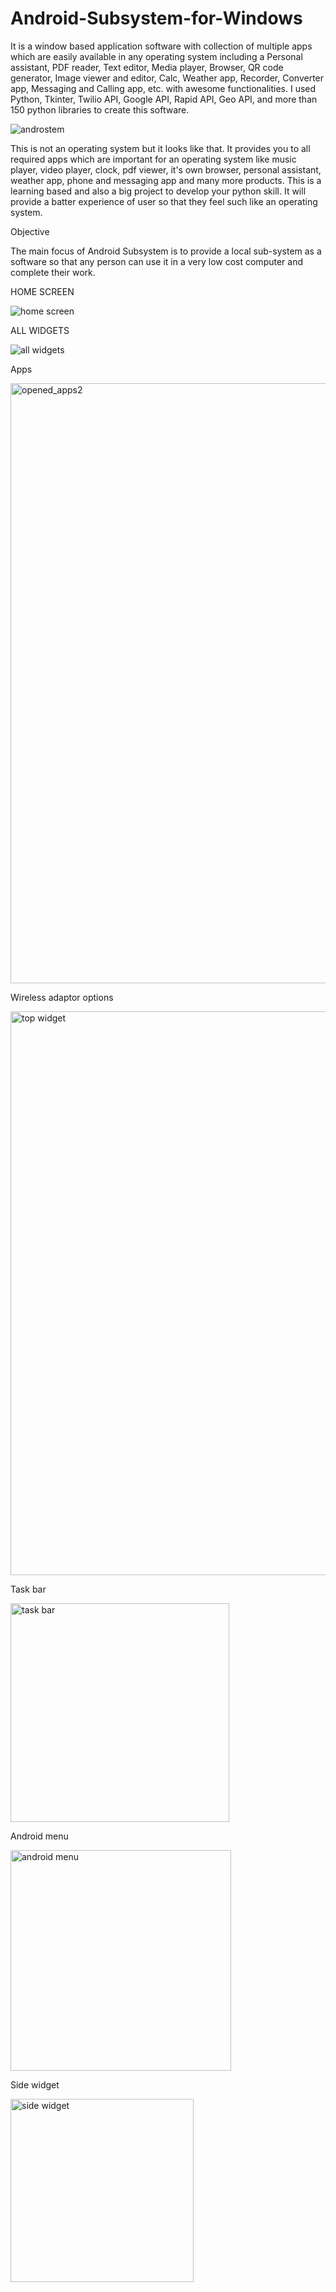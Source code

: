 # Android-Subsystem-for-Windows
It is a window based application software with collection of multiple apps which are easily available in any operating system including a Personal assistant, PDF reader, Text editor, Media player, Browser, QR code generator, Image viewer and editor, Calc, Weather app, Recorder, Converter app, Messaging and Calling app, etc. with awesome functionalities. I used Python, Tkinter, Twilio API, Google API, Rapid API, Geo API, and more than 150 python libraries to create this software.

![androstem](https://github.com/HARIOM317/Androstem/assets/75768277/e2c7dc21-7108-4305-9a62-7c490fb14e40)

This is not an operating system but it looks like that. It provides you to all required apps which are important for an operating system like music player, video player, clock, pdf viewer, it's own browser, personal assistant, weather app, phone and messaging app and many more products. This is a learning based and also a big project to develop your python skill. It will provide a batter experience of user so that they feel such like an operating system.

Objective

The main focus of Android Subsystem is to provide a local sub-system as a software so that any person can use it in a very low cost computer and complete their work.

HOME SCREEN

![home screen](https://github.com/HARIOM317/Androstem/assets/75768277/cd9c39c2-c096-4759-b52f-8920fc4da784)

ALL WIDGETS

![all widgets](https://github.com/HARIOM317/Androstem/assets/75768277/a468a3a3-6cc8-4e7f-8fbe-96ef5e2dff53)

Apps

<img width="960" alt="opened_apps2" src="https://github.com/HARIOM317/Androstem/assets/75768277/aac4d938-e187-4dab-8c4b-5a2afed05a03">

Wireless adaptor options

<img width="902" alt="top widget" src="https://github.com/HARIOM317/Androstem/assets/75768277/0cf6b93a-c60a-4f2b-9e4d-75046b44a997">

Task bar

<img width="350" alt="task bar" src="https://github.com/HARIOM317/Androstem/assets/75768277/33262a73-2f87-4ee1-8b71-48e2814d51e6">

Android menu

<img width="353" alt="android menu" src="https://github.com/HARIOM317/Androstem/assets/75768277/f3d3aef8-1f39-436e-a918-ca8461c3c9f4">

Side widget

<img width="293" alt="side widget" src="https://github.com/HARIOM317/Androstem/assets/75768277/74a28ffd-f586-48d6-a372-8dabfe39438b">

